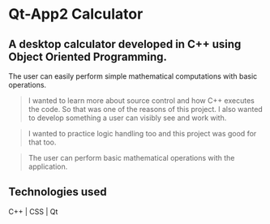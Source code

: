 # Qt-App2 Calculator

## A desktop calculator developed in C++ using Object Oriented Programming. 
The user can easily perform simple mathematical computations with basic operations.

> l wanted to learn more about source control and how C++ executes the code. So 
that was one of the reasons of this project. l also wanted to develop something 
a user can visibly see and work with.

> l wanted to practice logic handling too and this project was good for that too. 

> The user can perform basic mathematical operations with the application. 

## Technologies used 
C++ |
CSS |
Qt 
